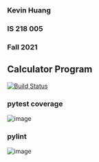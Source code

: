 ### Kevin Huang 
### IS 218 005
### Fall 2021
## Calculator Program
[![Build Status](https://app.travis-ci.com/k3vinhu4ng/IS218calculator.svg?branch=static)](https://app.travis-ci.com/k3vinhu4ng/IS218calculator)

### pytest coverage

![image](https://user-images.githubusercontent.com/77855188/144194346-609e4490-4b0d-4c9c-9b91-1975a29e6fa9.png)

### pylint
![image](https://user-images.githubusercontent.com/77855188/144194402-15a88ede-02c2-49ba-9de0-6cf35a6affd5.png)
